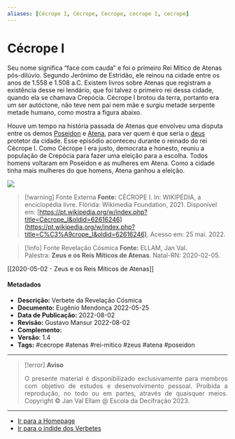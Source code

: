 ```yaml
---
aliases: [Cécrope I, Cécrope, Cecrope, cecrope I, cecrope]
---
```


# Cécrope I

Seu nome significa “face com cauda” e foi o primeiro Rei Mítico de Atenas pós-dilúvio. Segundo Jerônimo de Estridão, ele reinou na cidade entre os anos de 1.558 e 1.508 a.C. Existem livros sobre Atenas que registram a existência desse rei lendário, que foi talvez o primeiro rei dessa cidade, quando ela se chamava Crepócia. Cécrope I brotou da terra, portanto era um ser autóctone, não teve nem pai nem mãe e surgiu metade serpente metade humano, como mostra a figura abaixo.

Houve um tempo na história passada de Atenas que envolveu uma disputa entre os demos  [Poseidon](Árvore%20do%20Conhecimento/Verbetes/P/Poseidon.md) e [Atena](Atena.md), para ver quem é que seria o [deus](Deus.md) protetor da cidade. Esse episódio aconteceu durante o reinado do rei Cécrope I. Como Cécrope I era justo, democrata e honesto, reuniu a população de Crepócia para fazer uma eleição para a escolha. Todos homens voltaram em Poseidon e as mulheres em Atena. Como a cidade tinha mais mulheres do que homens, Atena ganhou a eleição.

![](2020-05-02-ficha-02.jpg)

> [!warning] Fonte Externa
> **Fonte:** CÉCROPE I. In: WIKIPÉDIA, a enciclopédia livre. Flórida: Wikimedia Foundation, 2021. Disponível em: [https://pt.wikipedia.org/w/index.php?title=Cécrope_I&oldid=62616246](https://pt.wikipedia.org/w/index.php?title=C%C3%A9crope_I&oldid=62616246). Acesso em: 25 mai. 2022.

> [!info] Fonte Revelação Cósmica
> **Fonte:** ELLAM, Jan Val. Palestra: **Zeus e os Reis Míticos de Atenas**. Natal-RN: 2020-02-05.

[[2020-05-02 - Zeus e os Reis Míticos de Atenas]]

#### Metadados

-   **Descrição:** Verbete da Revelação Cósmica
-   **Documento:** Eugênio Mendonça 2022-05-25
-   **Data de Publicação:** 2022-08-02
-   **Revisão:** Gustavo Mansur 2022-08-02
-   **Complemento:**
-   **Versão**: 1.4
-   **Tags:** #cecrope #atenas #rei-mitico #zeus #atena #poseidon

---
> [!error] **Aviso**
> <p align="justify">O presente material é disponibilizado exclusivamente para membros com objetivo de estudos e desenvolvimento pessoal. Proibida a reprodução, no todo ou em partes, através de quaisquer meios. Copyright © Jan Val Ellam @ Escola da Decifração 2023. </p>

---
- [Ir para a Homepage](Homepage.canvas)
- [Ir para o índide dos Verbetes](ÍNDIDE%20GERAL%20DOS%20VERBETES.canvas)